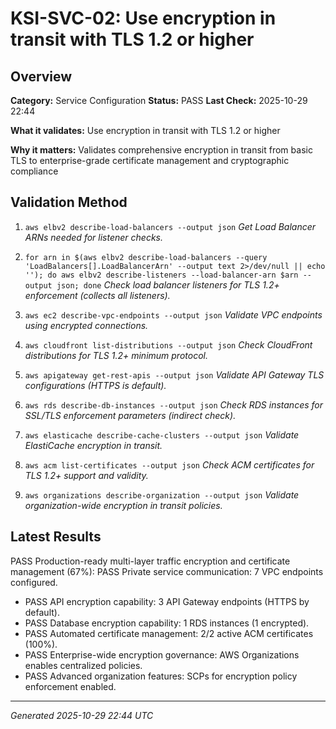 # KSI-SVC-02: Use encryption in transit with TLS 1.2 or higher

## Overview

**Category:** Service Configuration
**Status:** PASS
**Last Check:** 2025-10-29 22:44

**What it validates:** Use encryption in transit with TLS 1.2 or higher

**Why it matters:** Validates comprehensive encryption in transit from basic TLS to enterprise-grade certificate management and cryptographic compliance

## Validation Method

1. `aws elbv2 describe-load-balancers --output json`
   *Get Load Balancer ARNs needed for listener checks.*

2. `for arn in $(aws elbv2 describe-load-balancers --query 'LoadBalancers[].LoadBalancerArn' --output text 2>/dev/null || echo ''); do aws elbv2 describe-listeners --load-balancer-arn $arn --output json; done`
   *Check load balancer listeners for TLS 1.2+ enforcement (collects all listeners).*

3. `aws ec2 describe-vpc-endpoints --output json`
   *Validate VPC endpoints using encrypted connections.*

4. `aws cloudfront list-distributions --output json`
   *Check CloudFront distributions for TLS 1.2+ minimum protocol.*

5. `aws apigateway get-rest-apis --output json`
   *Validate API Gateway TLS configurations (HTTPS is default).*

6. `aws rds describe-db-instances --output json`
   *Check RDS instances for SSL/TLS enforcement parameters (indirect check).*

7. `aws elasticache describe-cache-clusters --output json`
   *Validate ElastiCache encryption in transit.*

8. `aws acm list-certificates --output json`
   *Check ACM certificates for TLS 1.2+ support and validity.*

9. `aws organizations describe-organization --output json`
   *Validate organization-wide encryption in transit policies.*

## Latest Results

PASS Production-ready multi-layer traffic encryption and certificate management (67%): PASS Private service communication: 7 VPC endpoints configured.
- PASS API encryption capability: 3 API Gateway endpoints (HTTPS by default).
- PASS Database encryption capability: 1 RDS instances (1 encrypted).
- PASS Automated certificate management: 2/2 active ACM certificates (100%).
- PASS Enterprise-wide encryption governance: AWS Organizations enables centralized policies.
- PASS Advanced organization features: SCPs for encryption policy enforcement enabled.

---
*Generated 2025-10-29 22:44 UTC*